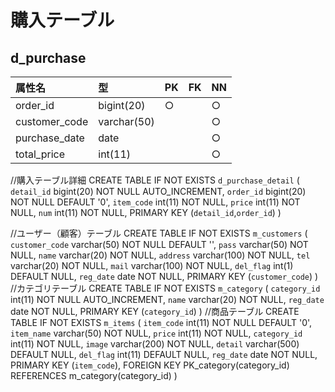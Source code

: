 
# 購入テーブル 

## d_purchase
|属性名|型|PK|FK|NN|
|:------|:-----|:--|:--|:--|
|order_id|bigint(20)|○||○|
|customer_code|varchar(50)|||○|
|purchase_date|date|||○|
|total_price|int(11)|||○|
 
//購入テーブル詳細 
CREATE TABLE IF NOT EXISTS `d_purchase_detail` ( 
  `detail_id` bigint(20) NOT NULL AUTO_INCREMENT, 
  `order_id` bigint(20) NOT NULL DEFAULT '0', 
  `item_code` int(11) NOT NULL, 
  `price` int(11) NOT NULL, 
  `num` int(11) NOT NULL, 
  PRIMARY KEY (`detail_id`,`order_id`) 
) 
 
//ユーザー（顧客）テーブル 
CREATE TABLE IF NOT EXISTS `m_customers` ( 
  `customer_code` varchar(50) NOT NULL DEFAULT '', 
  `pass` varchar(50) NOT NULL, 
  `name` varchar(20) NOT NULL, 
  `address` varchar(100) NOT NULL, 
  `tel` varchar(20) NOT NULL, 
  `mail` varchar(100) NOT NULL, 
  `del_flag` int(1) DEFAULT NULL, 
  `reg_date` date NOT NULL, 
  PRIMARY KEY (`customer_code`) 
) 
//カテゴリテーブル 
CREATE TABLE IF NOT EXISTS `m_category` ( 
  `category_id` int(11) NOT NULL AUTO_INCREMENT, 
  `name` varchar(20) NOT NULL, 
  `reg_date` date NOT NULL, 
  PRIMARY KEY (`category_id`) 
) 
//商品テーブル 
CREATE TABLE IF NOT EXISTS `m_items` ( 
  `item_code` int(11) NOT NULL DEFAULT '0', 
  `item_name` varchar(50) NOT NULL, 
  `price` int(11) NOT NULL, 
  `category_id` int(11) NOT NULL, 
  `image` varchar(200) NOT NULL, 
  `detail` varchar(500) DEFAULT NULL, 
  `del_flag` int(11) DEFAULT NULL, 
  `reg_date` date NOT NULL, 
  PRIMARY KEY (`item_code`), 
  FOREIGN KEY PK_category(category_id) REFERENCES m_category(category_id) 
) 

